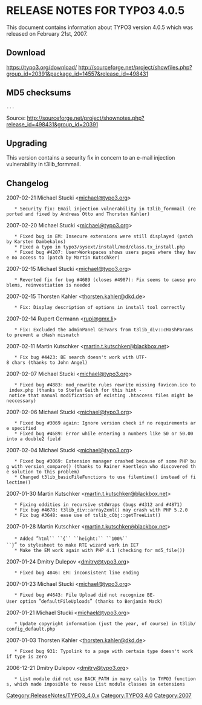 RELEASE NOTES FOR TYPO3 4.0.5
=============================

This document contains information about TYPO3 version 4.0.5 which was
released on February 21st, 2007.

Download
--------

<https://typo3.org/download/>
<http://sourceforge.net/project/showfiles.php?group_id=20391&package_id=14557&release_id=498431>

MD5 checksums
-------------

    ...

Source:
<http://sourceforge.net/project/shownotes.php?release_id=498431&group_id=20391>

Upgrading
---------

This version contains a security fix in concern to an e-mail injection
vulnerability in t3lib\_formmail.

Changelog
---------

<changelog>2007-02-21 Michael Stucki &lt;michael@typo3.org&gt;

`   * Security fix: Email injection vulnerability in t3lib_formmail (reported and fixed by Andreas Otto and Thorsten Kahler)`

2007-02-20 Michael Stucki &lt;michael@typo3.org&gt;

`   * Fixed bug in EM: Insecure extensions were still displayed (patch by Karsten Dambekalns)`\
`   * Fixed a typo in typo3/sysext/install/mod/class.tx_install.php`\
`   * Fixed bug #4207: User>Workspaces shows users pages where they have no access to (patch by Martin Kutschker)`

2007-02-15 Michael Stucki &lt;michael@typo3.org&gt;

`   * Reverted fix for bug #4689 (closes #4987): Fix seems to cause problems, reinvestiation is needed`

2007-02-15 Thorsten Kahler &lt;thorsten.kahler@dkd.de&gt;

`   * Fix: Display description of options in install tool correctly`

2007-02-14 Rupert Germann &lt;rupi@gmx.li&gt;

`   * Fix: Excluded the adminPanel GETvars from t3lib_div::cHashParams to prevent a cHash mismatch`

2007-02-11 Martin Kutschker &lt;martin.t.kutschker@blackbox.net&gt;

`   * Fix bug #4423: BE search doesn't work with UTF-8 chars (thanks to John Angel)`

2007-02-07 Michael Stucki &lt;michael@typo3.org&gt;

`   * Fixed bug #4883: mod_rewrite rules rewrite missing favicon.ico to index.php (thanks to Stefan Geith for this hint - notice that manual modification of existing .htaccess files might be neccessary)`

2007-02-06 Michael Stucki &lt;michael@typo3.org&gt;

`   * Fixed bug #3069 again: Ignore version check if no requirements are specified`\
`   * Fixed bug #4689: Error while entering a numbers like 50 or 50.00 into a double2 field`

2007-02-04 Michael Stucki &lt;michael@typo3.org&gt;

`   * Fixed bug #3069: Extension manager crashed because of some PHP bug with version_compare() (thanks to Rainer Haertlein who discovered the solution to this problem)`\
`   * Changed t3lib_basicFileFunctions to use filemtime() instead of filectime()`

2007-01-30 Martin Kutschker &lt;martin.t.kutschker@blackbox.net&gt;

`   * Fixing oddities in recursive stdWraps (bugs #4312 and #4871)`\
`   * Fix bug #4678: t3lib_div::array2xml() may crash with PHP 5.2.0`\
`   * Fix bug #3648: ease use of tslib_cObj::getTreeList()`

2007-01-28 Martin Kutschker &lt;martin.t.kutschker@blackbox.net&gt;

`   * Added `“`html`` ``{`` ``height:`` ``100%`` ``}`”` to stylesheet to make RTE wizard work in IE7`\
`   * Make the EM work again with PHP 4.1 (checking for md5_file())`

2007-01-24 Dmitry Dulepov &lt;dmitry@typo3.org&gt;

`   * Fixed bug 4846: EM: inconsistent line ending`

2007-01-23 Michael Stucki &lt;michael@typo3.org&gt;

`   * Fixed bug #4643: File Upload did not recognize BE-User option `“`defaultFileUploads`”` (thanks to Benjamin Mack)`

2007-01-21 Michael Stucki &lt;michael@typo3.org&gt;

`   * Update copyright information (just the year, of course) in t3lib/config_default.php`

2007-01-03 Thorsten Kahler &lt;thorsten.kahler@dkd.de&gt;

`   * Fixed bug 931: Typolink to a page with certain type doesn't work if type is zero`

2006-12-21 Dmitry Dulepov &lt;dmitry@typo3.org&gt;

`   * List module did not use BACK_PATH in many calls to TYPO3 functions, which made imposible to reuse List module classes in extensions`

</changelog>

<Category:ReleaseNotes/TYPO3_4.0.x> [Category:TYPO3
4.0](Category:TYPO3_4.0 "wikilink") <Category:2007>
